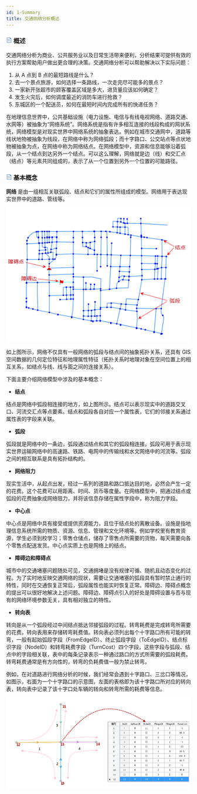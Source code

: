 ```yaml
---
id: 1-Summary
title: 交通网络分析概述
---
```

### ![](../img/read.gif) 概述

交通网络分析为商业、公共服务业以及日常生活带来便利，分析结果可提供有效的执行方案帮助用户做出更合理的决策。交通网络分析可以帮助解决以下实际问题：

1. 从 A 点到 B 点的最短路线是什么？
2. 去一个景点旅游，如何选择一条路线，一次走完尽可能多的景点？
3. 一家新开张超市的顾客覆盖区域是多大，进货量应该如何确定？
4. 发生火灾后，如何调度最近的消防车进行抢救？
5. 东城区的一个配送员，如何在最短时间内完成所有的快递任务？

在地理信息世界中，公共基础设施（电力设施、电信与有线电视网络、道路交通、水网等）被抽象为“网络系统”。网络系统是指有许多相互连接的线段构成的网状系统，网络模型是对现实世界中网络系统的抽象表达。例如在城市交通网中，道路等线状地物被抽象为线段，在网络中称为网络弧段；而十字路口、公交站点等点状地物被抽象为点，在网络中称为网络结点。在网络模型中，资源和信息能够沿着弧段，从一个结点到达另外一个结点。可以这么理解，网络就是边（线）和交汇点（结点）等元素共同组成的，表示了从一个位置到另外一个位置的可能路径。

### ![](../img/read.gif) 基本概念

**网络** 是由一组相互关联弧段、结点和它们的属性所组成的模型。网络用于表达现实世界中的道路、管线等。

![](img/NetElement.png)  
  
如上图所示，网络不仅具有一般网络的弧段与结点间的抽象拓扑关系，还具有 GIS
空间数据的几何定位特征和地理属性特征（拓扑关系时地理对象在空间位置上的相互关系，如结点与线、线与面之间的连接关系）。

下面主要介绍网络模型中涉及的基本概念：

* **结点**

结点是网络中弧段相连接的地方，如上图所示。结点可以表示现实中的道路交叉口、河流交汇点等点要素。结点和弧段各自对应一个属性表，它们的邻接关系通过属性表的字段来关联。

* **弧段**

弧段就是网络中的一条边，弧段通过结点和其它的弧段相连接。弧段可用于表示现实世界运输网络中的高速路、铁路、电网中的传输线和水文网络中的河流等。弧段之间的相互联系是具有拓扑结构的。

* **网络阻力**

现实生活中，从起点出发，经过一系列的道路和路口抵达目的地，必然会产生一定的花费。这个花费可以用距离、时间、货币等度量。在网络模型中，把通过结点或弧段的花费抽象成网络阻力，并将该信息存储在属性字段中，称为阻力字段。

* **中心点**

中心点是网络中具有接受或提供资源能力，且位于结点处的离散设备。设施是指地理信息系统所需的物质、资源、信息、管理和文化环境等。例如学校里有教育资源，学生必须到校学习；零售仓储点，储存了零售点所需要的货物，每天需要向各个零售点配送发货。中心点实质上也是网络上的结点。

* **障碍边和障碍点**

城市中的交通堵塞问题随处可见，交通拥堵是没有规律可循、随机且动态变化的过程。为了实时地反映交通网络的现状，需要让交通堵塞的弧段具有暂时禁止通行的特性，同时在交通恢复正常后，弧段属性也能实时恢复正常。障碍边、障碍点概念的提出可以很好地解决上述问题。障碍边、障碍点引入的好处是障碍设置与否与现有的网络环境参数无关，具有相对独立的特性。

* **转向表**

转向是从一个弧段经过中间结点抵达邻接弧段的过程。转弯耗费是完成转弯所需要的花费。转向表用来存储转弯耗费值。转向表必须列出每个十字路口所有可能的转弯，一般有起始弧段字段（FromEdgeID）、终止弧段字段（ToEdgeID）、结点标识字段（NodeID）和转弯耗费字段（TurnCost）四个字段，这些字段与弧段、结点中的字段相关联，表中的每条记录表示一种通过路口的方式所需要的弧段耗费。转弯耗费通常是有方向性的，转弯的负耗费值一般为禁止转弯。

例如，在对道路进行网络分析的时候，我们经常会遇到十字路口、三岔口等情况，如图示，右面为一个十字路口的示意图，左面的表格即为该十字路口所对应的转向表，转向表中记录了该十字口处车辆的转向和转弯所需的耗费等信息。

![](img/TurnTable.png)  